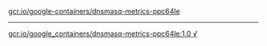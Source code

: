 [gcr.io/google-containers/dnsmasq-metrics-ppc64le](https://hub.docker.com/r/sqeven/dnsmasq-metrics-ppc64le/tags/) 

----
[gcr.io/google_containers/dnsmasq-metrics-ppc64le:1.0 √](https://hub.docker.com/r/sqeven/dnsmasq-metrics-ppc64le/tags/)

